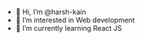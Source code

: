 - 👋 Hi, I’m @harsh-kain
- 👀 I’m interested in Web development
- 🌱 I’m currently learning React JS


<!---
harsh-kain/harsh-kain is a ✨ special ✨ repository because its `README.md` (this file) appears on your GitHub profile.
You can click the Preview link to take a look at your changes.
--->
